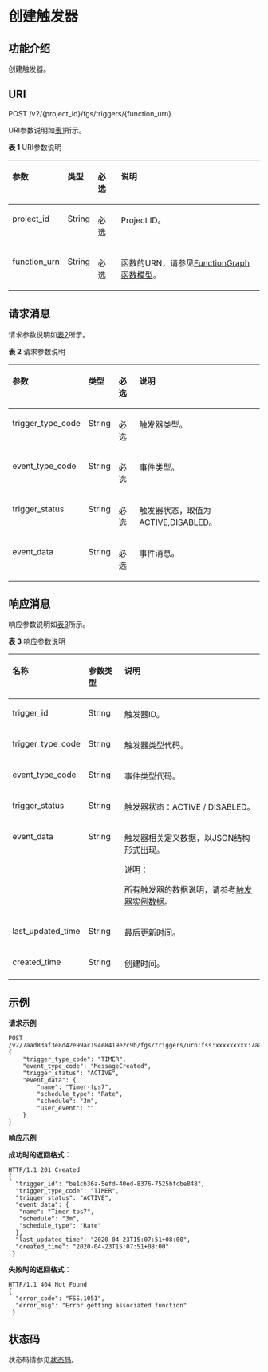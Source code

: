 # 创建触发器<a name="ZH-CN_TOPIC_0115410425"></a>

## 功能介绍<a name="section25653620"></a>

创建触发器。

## URI<a name="section29555991"></a>

POST /v2/\{project\_id\}/fgs/triggers/\{function\_urn\}

URI参数说明如[表1](#d0e5632)所示。

**表 1**  URI参数说明

<a name="d0e5632"></a>
<table><thead align="left"><tr id="row61148692"><th class="cellrowborder" valign="top" width="15%" id="mcps1.2.5.1.1"><p id="p54097009"><a name="p54097009"></a><a name="p54097009"></a>参数</p>
</th>
<th class="cellrowborder" valign="top" width="10%" id="mcps1.2.5.1.2"><p id="p19781590"><a name="p19781590"></a><a name="p19781590"></a>类型</p>
</th>
<th class="cellrowborder" valign="top" width="10%" id="mcps1.2.5.1.3"><p id="p58804972"><a name="p58804972"></a><a name="p58804972"></a>必选</p>
</th>
<th class="cellrowborder" valign="top" width="65%" id="mcps1.2.5.1.4"><p id="p65582298"><a name="p65582298"></a><a name="p65582298"></a>说明</p>
</th>
</tr>
</thead>
<tbody><tr id="row10565961"><td class="cellrowborder" valign="top" width="15%" headers="mcps1.2.5.1.1 "><p id="p50536545"><a name="p50536545"></a><a name="p50536545"></a>project_id</p>
</td>
<td class="cellrowborder" valign="top" width="10%" headers="mcps1.2.5.1.2 "><p id="p66928329"><a name="p66928329"></a><a name="p66928329"></a>String</p>
</td>
<td class="cellrowborder" valign="top" width="10%" headers="mcps1.2.5.1.3 "><p id="p52485545"><a name="p52485545"></a><a name="p52485545"></a>必选</p>
</td>
<td class="cellrowborder" valign="top" width="65%" headers="mcps1.2.5.1.4 "><p id="p23470762"><a name="p23470762"></a><a name="p23470762"></a>Project ID。</p>
</td>
</tr>
<tr id="row9910270"><td class="cellrowborder" valign="top" width="15%" headers="mcps1.2.5.1.1 "><p id="p64534419"><a name="p64534419"></a><a name="p64534419"></a>function_urn</p>
</td>
<td class="cellrowborder" valign="top" width="10%" headers="mcps1.2.5.1.2 "><p id="p59905436"><a name="p59905436"></a><a name="p59905436"></a>String</p>
</td>
<td class="cellrowborder" valign="top" width="10%" headers="mcps1.2.5.1.3 "><p id="p20502146"><a name="p20502146"></a><a name="p20502146"></a>必选</p>
</td>
<td class="cellrowborder" valign="top" width="65%" headers="mcps1.2.5.1.4 "><p id="p50061100"><a name="p50061100"></a><a name="p50061100"></a>函数的URN，请参见<a href="FunctionGraph函数模型.md">FunctionGraph函数模型</a>。</p>
</td>
</tr>
</tbody>
</table>

## 请求消息<a name="section64677330"></a>

请求参数说明如[表2](#table22104835)所示。

**表 2**  请求参数说明

<a name="table22104835"></a>
<table><thead align="left"><tr id="row21741052"><th class="cellrowborder" valign="top" width="15%" id="mcps1.2.5.1.1"><p id="p16194779"><a name="p16194779"></a><a name="p16194779"></a>参数</p>
</th>
<th class="cellrowborder" valign="top" width="10%" id="mcps1.2.5.1.2"><p id="p36708747"><a name="p36708747"></a><a name="p36708747"></a>类型</p>
</th>
<th class="cellrowborder" valign="top" width="10%" id="mcps1.2.5.1.3"><p id="p20618548"><a name="p20618548"></a><a name="p20618548"></a>必选</p>
</th>
<th class="cellrowborder" valign="top" width="65%" id="mcps1.2.5.1.4"><p id="p59489661"><a name="p59489661"></a><a name="p59489661"></a>说明</p>
</th>
</tr>
</thead>
<tbody><tr id="row53933198"><td class="cellrowborder" valign="top" width="15%" headers="mcps1.2.5.1.1 "><p id="p6512912"><a name="p6512912"></a><a name="p6512912"></a>trigger_type_code</p>
</td>
<td class="cellrowborder" valign="top" width="10%" headers="mcps1.2.5.1.2 "><p id="p57783850"><a name="p57783850"></a><a name="p57783850"></a>String</p>
</td>
<td class="cellrowborder" valign="top" width="10%" headers="mcps1.2.5.1.3 "><p id="p49980293"><a name="p49980293"></a><a name="p49980293"></a>必选</p>
</td>
<td class="cellrowborder" valign="top" width="65%" headers="mcps1.2.5.1.4 "><p id="p21871945"><a name="p21871945"></a><a name="p21871945"></a>触发器类型。</p>
</td>
</tr>
<tr id="row62629777"><td class="cellrowborder" valign="top" width="15%" headers="mcps1.2.5.1.1 "><p id="p39847172"><a name="p39847172"></a><a name="p39847172"></a>event_type_code</p>
</td>
<td class="cellrowborder" valign="top" width="10%" headers="mcps1.2.5.1.2 "><p id="p6395508"><a name="p6395508"></a><a name="p6395508"></a>String</p>
</td>
<td class="cellrowborder" valign="top" width="10%" headers="mcps1.2.5.1.3 "><p id="p48274120"><a name="p48274120"></a><a name="p48274120"></a>必选</p>
</td>
<td class="cellrowborder" valign="top" width="65%" headers="mcps1.2.5.1.4 "><p id="p17889641"><a name="p17889641"></a><a name="p17889641"></a>事件类型。</p>
</td>
</tr>
<tr id="row8445182616114"><td class="cellrowborder" valign="top" width="15%" headers="mcps1.2.5.1.1 "><p id="p134463267115"><a name="p134463267115"></a><a name="p134463267115"></a>trigger_status</p>
</td>
<td class="cellrowborder" valign="top" width="10%" headers="mcps1.2.5.1.2 "><p id="p6446526016"><a name="p6446526016"></a><a name="p6446526016"></a>String</p>
</td>
<td class="cellrowborder" valign="top" width="10%" headers="mcps1.2.5.1.3 "><p id="p12446726718"><a name="p12446726718"></a><a name="p12446726718"></a>必选</p>
</td>
<td class="cellrowborder" valign="top" width="65%" headers="mcps1.2.5.1.4 "><p id="p544618266119"><a name="p544618266119"></a><a name="p544618266119"></a>触发器状态，取值为ACTIVE,DISABLED。</p>
</td>
</tr>
<tr id="row26789041"><td class="cellrowborder" valign="top" width="15%" headers="mcps1.2.5.1.1 "><p id="p22428719"><a name="p22428719"></a><a name="p22428719"></a>event_data</p>
</td>
<td class="cellrowborder" valign="top" width="10%" headers="mcps1.2.5.1.2 "><p id="p4786990"><a name="p4786990"></a><a name="p4786990"></a>String</p>
</td>
<td class="cellrowborder" valign="top" width="10%" headers="mcps1.2.5.1.3 "><p id="p52201942"><a name="p52201942"></a><a name="p52201942"></a>必选</p>
</td>
<td class="cellrowborder" valign="top" width="65%" headers="mcps1.2.5.1.4 "><p id="p498894"><a name="p498894"></a><a name="p498894"></a>事件消息。</p>
</td>
</tr>
</tbody>
</table>

## 响应消息<a name="section45225062"></a>

响应参数说明如[表3](#table394445163918)所示。    

**表 3**  响应参数说明

<a name="table394445163918"></a>
<table><thead align="left"><tr id="row5944851163912"><th class="cellrowborder" valign="top" width="20%" id="mcps1.2.4.1.1"><p id="p7944165193912"><a name="p7944165193912"></a><a name="p7944165193912"></a>名称</p>
</th>
<th class="cellrowborder" valign="top" width="15%" id="mcps1.2.4.1.2"><p id="p494413519391"><a name="p494413519391"></a><a name="p494413519391"></a>参数类型</p>
</th>
<th class="cellrowborder" valign="top" width="65%" id="mcps1.2.4.1.3"><p id="p159441351193918"><a name="p159441351193918"></a><a name="p159441351193918"></a>说明</p>
</th>
</tr>
</thead>
<tbody><tr id="row656714506269"><td class="cellrowborder" valign="top" width="20%" headers="mcps1.2.4.1.1 "><p id="p897220169325"><a name="p897220169325"></a><a name="p897220169325"></a>trigger_id</p>
</td>
<td class="cellrowborder" valign="top" width="15%" headers="mcps1.2.4.1.2 "><p id="p460264122514"><a name="p460264122514"></a><a name="p460264122514"></a>String</p>
</td>
<td class="cellrowborder" valign="top" width="65%" headers="mcps1.2.4.1.3 "><p id="p3971716113216"><a name="p3971716113216"></a><a name="p3971716113216"></a>触发器ID。</p>
</td>
</tr>
<tr id="row1447114561264"><td class="cellrowborder" valign="top" width="20%" headers="mcps1.2.4.1.1 "><p id="p19701163322"><a name="p19701163322"></a><a name="p19701163322"></a>trigger_type_code</p>
</td>
<td class="cellrowborder" valign="top" width="15%" headers="mcps1.2.4.1.2 "><p id="p6987191613254"><a name="p6987191613254"></a><a name="p6987191613254"></a>String</p>
</td>
<td class="cellrowborder" valign="top" width="65%" headers="mcps1.2.4.1.3 "><p id="p296918163326"><a name="p296918163326"></a><a name="p296918163326"></a>触发器类型代码。</p>
</td>
</tr>
<tr id="row7901759114116"><td class="cellrowborder" valign="top" width="20%" headers="mcps1.2.4.1.1 "><p id="p12901145974116"><a name="p12901145974116"></a><a name="p12901145974116"></a>event_type_code</p>
</td>
<td class="cellrowborder" valign="top" width="15%" headers="mcps1.2.4.1.2 "><p id="p121351772514"><a name="p121351772514"></a><a name="p121351772514"></a>String</p>
</td>
<td class="cellrowborder" valign="top" width="65%" headers="mcps1.2.4.1.3 "><p id="p19901959104112"><a name="p19901959104112"></a><a name="p19901959104112"></a>事件类型代码。</p>
</td>
</tr>
<tr id="row105681318124210"><td class="cellrowborder" valign="top" width="20%" headers="mcps1.2.4.1.1 "><p id="p10568101814215"><a name="p10568101814215"></a><a name="p10568101814215"></a>trigger_status</p>
</td>
<td class="cellrowborder" valign="top" width="15%" headers="mcps1.2.4.1.2 "><p id="p31818174253"><a name="p31818174253"></a><a name="p31818174253"></a>String</p>
</td>
<td class="cellrowborder" valign="top" width="65%" headers="mcps1.2.4.1.3 "><p id="p756861834215"><a name="p756861834215"></a><a name="p756861834215"></a>触发器状态：ACTIVE / DISABLED。</p>
</td>
</tr>
<tr id="row171881259182617"><td class="cellrowborder" valign="top" width="20%" headers="mcps1.2.4.1.1 "><p id="p15535100113911"><a name="p15535100113911"></a><a name="p15535100113911"></a>event_data</p>
</td>
<td class="cellrowborder" valign="top" width="15%" headers="mcps1.2.4.1.2 "><p id="p1721191722510"><a name="p1721191722510"></a><a name="p1721191722510"></a>String</p>
</td>
<td class="cellrowborder" valign="top" width="65%" headers="mcps1.2.4.1.3 "><p id="p1596641617325"><a name="p1596641617325"></a><a name="p1596641617325"></a>触发器相关定义数据，以JSON结构形式出现。</p>
<div class="note" id="note195044117118"><a name="note195044117118"></a><a name="note195044117118"></a><span class="notetitle"> 说明： </span><div class="notebody"><p id="p750541191119"><a name="p750541191119"></a><a name="p750541191119"></a>所有触发器的数据说明，请参考<a href="函数Trigger-Management触发器模型.md#section196721276373">触发器实例数据</a>。</p>
</div></div>
</td>
</tr>
<tr id="row560413428426"><td class="cellrowborder" valign="top" width="20%" headers="mcps1.2.4.1.1 "><p id="p116602024916"><a name="p116602024916"></a><a name="p116602024916"></a>last_updated_time</p>
</td>
<td class="cellrowborder" valign="top" width="15%" headers="mcps1.2.4.1.2 "><p id="p82641782518"><a name="p82641782518"></a><a name="p82641782518"></a>String</p>
</td>
<td class="cellrowborder" valign="top" width="65%" headers="mcps1.2.4.1.3 "><p id="p206041542154210"><a name="p206041542154210"></a><a name="p206041542154210"></a>最后更新时间。</p>
</td>
</tr>
<tr id="row128655571423"><td class="cellrowborder" valign="top" width="20%" headers="mcps1.2.4.1.1 "><p id="p917943815119"><a name="p917943815119"></a><a name="p917943815119"></a>created_time</p>
</td>
<td class="cellrowborder" valign="top" width="15%" headers="mcps1.2.4.1.2 "><p id="p632101722516"><a name="p632101722516"></a><a name="p632101722516"></a>String</p>
</td>
<td class="cellrowborder" valign="top" width="65%" headers="mcps1.2.4.1.3 "><p id="p1086517578428"><a name="p1086517578428"></a><a name="p1086517578428"></a>创建时间。</p>
</td>
</tr>
</tbody>
</table>

## 示例<a name="section656015812238"></a>

**请求示例**

```
POST /v2/7aad83af3e8d42e99ac194e8419e2c9b/fgs/triggers/urn:fss:xxxxxxxxx:7aad83af3e8d42e99ac194e8419e2c9b:function:default:test:latest
{
	"trigger_type_code": "TIMER",
	"event_type_code": "MessageCreated",
	"trigger_status": "ACTIVE",
	"event_data": {
		"name": "Timer-tps7",
		"schedule_type": "Rate",
		"schedule": "3m",
		"user_event": ""
	}
}
```

**响应示例**

**成功时的返回格式：**

```
HTTP/1.1 201 Created 
{
  "trigger_id": "be1cb36a-5efd-40ed-8376-7525bfcbe848",
  "trigger_type_code": "TIMER",
  "trigger_status": "ACTIVE",
  "event_data": {
   "name": "Timer-tps7",
   "schedule": "3m",
   "schedule_type": "Rate"
  },
  "last_updated_time": "2020-04-23T15:07:51+08:00",
  "created_time": "2020-04-23T15:07:51+08:00"
 }
```

**失败时的返回格式：**

```
HTTP/1.1 404 Not Found 
{ 
  "error_code": "FSS.1051", 
  "error_msg": "Error getting associated function" 
 }
```

## 状态码<a name="section4372381"></a>

状态码请参见[状态码](状态码.md)。

